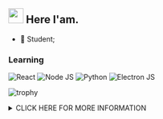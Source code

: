 <h2><img src="https://emojis.slackmojis.com/emojis/images/1495224255/2288/christmas_parrot.gif?1495224255" width="30"/> Here I'am.</h2>

- 👾 Student;



### Learning

![React](https://img.shields.io/badge/-ReactJs-000?logo=react&height=100)
![Node JS](https://img.shields.io/badge/-NodeJS-000?&logo=nodedotjs)
![Python](https://img.shields.io/badge/-Python-000?&logo=python)
![Electron JS](https://img.shields.io/badge/-ElectronJS-000?&logo=electron)
 
![trophy](https://github-profile-trophy.vercel.app/?username=nabilsynfl&theme=radical&margin-w=13&margin-h=15)
 
</div>

<details>
<!--<summary>𝗖𝗟𝗜𝗖𝗞 𝗧𝗢 𝗦𝗛𝗢𝗪 𝗚𝗜𝗧𝗛𝗨𝗕 𝗦𝗧𝗔𝗧𝗦 & 𝗦𝗢𝗖𝗜𝗔𝗟 𝗠𝗘𝗗𝗜𝗔</summary>-->
  <summary>CLICK HERE FOR MORE INFORMATION</summary>
  <br>
<p align="center">
    <img alt = "GitHub Streak Stats" src="https://github-readme-streak-stats.herokuapp.com/?user=nabilsynfl">  
    <img alt = "GitHub Stats" src="https://github-profile-summary-cards.vercel.app/api/cards/profile-details?username=nabilsynfl&theme=monokai">
<br>

<div align="center">
TECHNOLOGIES & LANGUANGES
<br>
<br>
  
<!--
<h2> 𝗛𝗲𝗹𝗹𝗼 𝘁𝗵𝗲𝗿𝗲, 𝗳𝗲𝗹𝗹𝗼𝘄 <𝚑𝚊𝚌𝚔𝚎𝚛𝚜/> 𝗮𝗻𝗱 <𝚌𝚘𝚍𝚎𝚛𝚜/>! <img src="https://github.com/dheeraj-2000/dheeraj-2000/blob/master/gifs/Hi.gif" width="30px"></h2> <br>
![BASH](https://img.shields.io/badge/-BASH-black?style=flat-square&logo=BASH)
![PYTHON](https://img.shields.io/badge/-PYTHON-black?style=flat-square&logo=PYTHON)
![GIT](https://img.shields.io/badge/-GIT-black?style=flat-square&logo=GIT)
![GITHUB](https://img.shields.io/badge/-GITHUB-181717?style=flat-square&logo=GITHUB)
-->


<img src="https://img.shields.io/badge/github%20-%23121011.svg?&style=for-the-badge&logo=github&logoColor=white"/>
<img src="https://img.shields.io/badge/git%20-%23F05033.svg?&style=for-the-badge&logo=git&logoColor=white"/>
<img src="https://img.shields.io/badge/gitlab%20-%23181717.svg?&style=for-the-badge&logo=gitlab&logoColor=white"/>


<img src="https://img.shields.io/badge/python%20-%2314354C.svg?&style=for-the-badge&logo=python&logoColor=white"/>
<img src="https://img.shields.io/badge/c++%20-%2300599C.svg?&style=for-the-badge&logo=c%2B%2B&ogoColor=white"/>
<img src="https://img.shields.io/badge/c%23%20-%23239120.svg?&style=for-the-badge&logo=c-sharp&logoColor=white"/>


<br>
<br>

**OTHER TEHCNOLOGIES**

![VSCode](https://img.icons8.com/color/30/visual-studio-code-2019.png)![Windows](https://img.icons8.com/color/30/windows-10.png)![Ubuntu](https://img.icons8.com/color/30/ubuntu--v1.png)![Linux](https://img.icons8.com/color/30/linux.png)![Kali Linux](https://img.icons8.com/color/30/kali-linux.png)![Console](https://img.icons8.com/color/30/console.png)


**Github Page Visitor**

<div align="center">
<p></p>

<img src="https://profile-counter.glitch.me/Nabil-Syahnaufal/count.svg" alt="hit counter" align="center">
</div>


<!-- <img src='https://random-memer.herokuapp.com/' title="Meme" alt="Please refresh the page is the meme doesn't show up."> -->
</p>
</details> 
</div>


